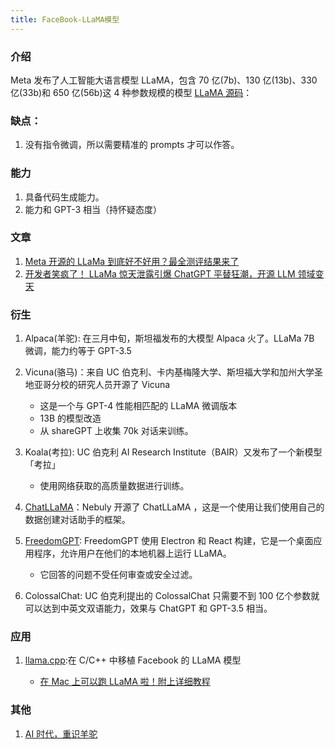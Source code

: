 ```yaml
---
title: FaceBook-LLaMA模型
---
```


### 介绍

Meta 发布了人工智能大语言模型 LLaMA，包含 70 亿(7b)、130 亿(13b)、330 亿(33b)和 650 亿(56b)这 4 种参数规模的模型
[LLaMA 源码](https://github.com/facebookresearch/llama)：<Badge github="https://github.com/facebookresearch/llama" />

### 缺点：

1. 没有指令微调，所以需要精准的 prompts 才可以作答。

### 能力

1. 具备代码生成能力。
2. 能力和 GPT-3 相当（持怀疑态度）

### 文章

1. [Meta 开源的 LLaMa 到底好不好用？最全测评结果来了](https://mp.weixin.qq.com/s/k4mYf7ZwHWhi7dWb7gEjcQ)
2. [开发者笑疯了！ LLaMa 惊天泄露引爆 ChatGPT 平替狂潮，开源 LLM 领域变天](https://mp.weixin.qq.com/s/kjzRzoUenP0NYa1A9lS7Aw)

### 衍生

1. Alpaca(羊驼): 在三月中旬，斯坦福发布的大模型 Alpaca 火了。LLaMa 7B 微调，能力约等于 GPT-3.5
2. Vicuna(骆马)：来自 UC 伯克利、卡内基梅隆大学、斯坦福大学和加州大学圣地亚哥分校的研究人员开源了 Vicuna
   - 这是一个与 GPT-4 性能相匹配的 LLaMA 微调版本
   - 13B 的模型改造
   - 从 shareGPT 上收集 70k 对话来训练。
3. Koala(考拉): UC 伯克利 AI Research Institute（BAIR）又发布了一个新模型「考拉」
   - 使用网络获取的高质量数据进行训练。
4. [ChatLLaMA](https://github.com/nebuly-ai/nebullvm)：Nebuly 开源了 ChatLLaMA ，这是一个使用让我们使用自己的数据创建对话助手的框架。

5. [FreedomGPT](https://freedomgpt.com/): FreedomGPT 使用 Electron 和 React 构建，它是一个桌面应用程序，允许用户在他们的本地机器上运行 LLaMA。<Badge github="https://freedomgpt.com/" />
   - 它回答的问题不受任何审查或安全过滤。
6. ColossalChat: UC 伯克利提出的 ColossalChat 只需要不到 100 亿个参数就可以达到中英文双语能力，效果与 ChatGPT 和 GPT-3.5 相当。

### 应用

1. [llama.cpp](https://github.com/ggerganov/llama.cpp):在 C/C++ 中移植 Facebook 的 LLaMA 模型
   <Badge github="https://github.com/ggerganov/llama.cpp" />
   - [在 Mac 上可以跑 LLaMA 啦！附上详细教程](https://mp.weixin.qq.com/s/W0WadNpw8yBFCZKF7iKsQA)

### 其他

1. [AI 时代，重识羊驼](https://sspai.com/post/79443)

